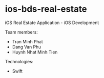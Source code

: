 # ios-bds-real-estate

iOS Real Estate Application - iOS Development

Team members:
+ Tran Minh Phat
+ Dang Van Phu
+ Huynh Nhat Minh Tien

Technologies:
+ Swift
